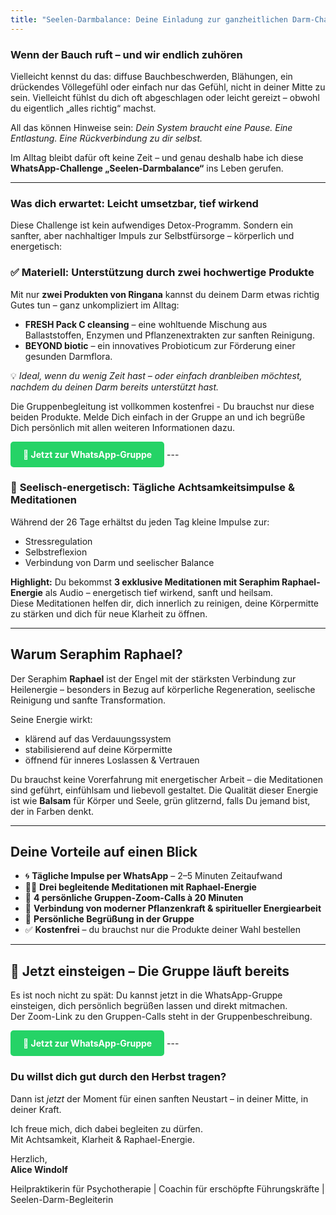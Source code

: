 ```yaml
---
title: "Seelen-Darmbalance: Deine Einladung zur ganzheitlichen Darm-Challenge im September"
---
```


### Wenn der Bauch ruft – und wir endlich zuhören

Vielleicht kennst du das: diffuse Bauchbeschwerden, Blähungen, ein drückendes Völlegefühl oder einfach nur das Gefühl, nicht in deiner Mitte zu sein. Vielleicht fühlst du dich oft abgeschlagen oder leicht gereizt – obwohl du eigentlich „alles richtig“ machst.

All das können Hinweise sein: *Dein System braucht eine Pause. Eine Entlastung. Eine Rückverbindung zu dir selbst.*

Im Alltag bleibt dafür oft keine Zeit – und genau deshalb habe ich diese **WhatsApp-Challenge „Seelen-Darmbalance“** ins Leben gerufen.

---

### Was dich erwartet: Leicht umsetzbar, tief wirkend

Diese Challenge ist kein aufwendiges Detox-Programm. Sondern ein sanfter, aber nachhaltiger Impuls zur Selbstfürsorge – körperlich und energetisch:

### ✅ **Materiell: Unterstützung durch zwei hochwertige Produkte**
Mit nur **zwei Produkten von Ringana** kannst du deinem Darm etwas richtig Gutes tun – ganz unkompliziert im Alltag:

- **FRESH Pack C cleansing** – eine wohltuende Mischung aus Ballaststoffen, Enzymen und Pflanzenextrakten zur sanften Reinigung.  
- **BEYOND biotic** – ein innovatives Probioticum zur Förderung einer gesunden Darmflora.

💡 *Ideal, wenn du wenig Zeit hast – oder einfach dranbleiben möchtest, nachdem du deinen Darm bereits unterstützt hast.*

Die Gruppenbegleitung ist vollkommen kostenfrei - Du brauchst nur diese beiden Produkte. Melde Dich einfach in der Gruppe an und ich begrüße Dich persönlich mit allen weiteren Informationen dazu. 

<a href="https://chat.whatsapp.com/GCi1vcZNETp0B6prt3B2Bn" target="_blank" style="display: inline-block; background-color: #25D366; color: white; padding: 12px 20px; border-radius: 5px; text-decoration: none; font-weight: bold;">
📲 Jetzt zur WhatsApp-Gruppe
</a>
---

### 🌿 **Seelisch-energetisch: Tägliche Achtsamkeitsimpulse & Meditationen**

Während der 26 Tage erhältst du jeden Tag kleine Impulse zur:

- Stressregulation  
- Selbstreflexion  
- Verbindung von Darm und seelischer Balance

**Highlight:** Du bekommst **3 exklusive Meditationen mit Seraphim Raphael-Energie** als Audio – energetisch tief wirkend, sanft und heilsam.  
Diese Meditationen helfen dir, dich innerlich zu reinigen, deine Körpermitte zu stärken und dich für neue Klarheit zu öffnen.

---

## Warum Seraphim Raphael?

Der Seraphim **Raphael** ist der Engel mit der stärksten Verbindung zur Heilenergie – besonders in Bezug auf körperliche Regeneration, seelische Reinigung und sanfte Transformation.

Seine Energie wirkt:

- klärend auf das Verdauungssystem  
- stabilisierend auf deine Körpermitte  
- öffnend für inneres Loslassen & Vertrauen

Du brauchst keine Vorerfahrung mit energetischer Arbeit – die Meditationen sind geführt, einfühlsam und liebevoll gestaltet. Die Qualität dieser Energie ist wie **Balsam** für Körper und Seele, grün glitzernd, falls Du jemand bist, der in Farben denkt. 

---

## Deine Vorteile auf einen Blick

- 🌀 **Tägliche Impulse per WhatsApp** – 2–5 Minuten Zeitaufwand  
- 🧘‍♀️ **Drei begleitende Meditationen mit Raphael-Energie**  
- 💬 **4 persönliche Gruppen-Zoom-Calls à 20 Minuten**  
- 🌱 **Verbindung von moderner Pflanzenkraft & spiritueller Energiearbeit**  
- 👥 **Persönliche Begrüßung in der Gruppe**  
- ✅ **Kostenfrei** – du brauchst nur die Produkte deiner Wahl bestellen

---

## 📲 Jetzt einsteigen – Die Gruppe läuft bereits

Es ist noch nicht zu spät: Du kannst jetzt in die WhatsApp-Gruppe einsteigen, dich persönlich begrüßen lassen und direkt mitmachen.  
Der Zoom-Link zu den Gruppen-Calls steht in der Gruppenbeschreibung.

<a href="https://chat.whatsapp.com/GCi1vcZNETp0B6prt3B2Bn" target="_blank" style="display: inline-block; background-color: #25D366; color: white; padding: 12px 20px; border-radius: 5px; text-decoration: none; font-weight: bold;">
📲 Jetzt zur WhatsApp-Gruppe
</a>
---

### Du willst dich gut durch den Herbst tragen?

Dann ist *jetzt* der Moment für einen sanften Neustart – in deiner Mitte, in deiner Kraft.

Ich freue mich, dich dabei begleiten zu dürfen.  
Mit Achtsamkeit, Klarheit & Raphael-Energie.

Herzlich,  
**Alice Windolf**

Heilpraktikerin für Psychotherapie | Coachin für erschöpfte Führungskräfte | Seelen-Darm-Begleiterin
```
